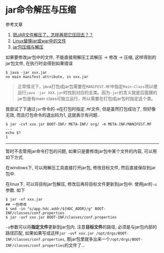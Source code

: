 # jar命令解压与压缩

参考文章

1. [把JAR文件解压了，怎样再把它压回去？？](https://zhidao.baidu.com/question/126789019.html)
2. [Linux替换jar或war中的文件](http://blog.csdn.net/yyhjava/article/details/53895537)
3. [jar包压缩与解压](http://blog.csdn.net/leon__zhou/article/details/8286428)

如果要修改jar包中的文件, 不能直接用解压工具解压 -> 修改 -> 压缩, 这样得到的jar包文件, 在执行时会得到如果错误

```console
$ java -jar xxx.jar
no main manifest attribute, in xxx.jar
```

> 正常情况下，java打包成jar包需要在`MANIFEST.MF`中指定`Main-Class`项以便运行`java -jar XXX.jar`时找到对应的主类。因为`-jar`的含义就是后面跟的jar包是有main class可独立运行，所以需要在打包成jar包时指定这个类。

我尝试了下通过`jar`命令的`-m`在打包时指定`.MF`文件, 但是虽然打包成功了, 但好像无效, 而且打包命令的退出码为1, 这就表示有问题..

```console
$ jar -cvf xxx.jar BOOT-INF/ META-INF/ org/ -m META-INF/MANIFEST.MF
...
echo $?
1
```

------

暂时不去管用jar命令打包的问题, 如果只是要修改jar包中某个文件的内容, 可以用如下方式.

在windows下, 可以用解压工具直接打开jar包, 修改目标文件, 然后直接保存到jar包中.

在linux下, 可以将目标jar包解压, 修改后再将目标文件更新到jar包中. 使用jar的`-u`参数. 如下

```console
$ jar -xf xxx.jar
## 一些修改
$ sed -in "s/app.hdc.addr/${HDC_ADDR}/g" BOOT-INF/classes/conf.properties 
$ jar -uvf xxx.jar BOOT-INF/classes/conf.properties
```

`-u`参数可以将**指定文件**更新到jar包内. 注意**目标文件**的路径, 必须是与jar包内部的路径匹配, 如果如果写成这样`jar -uvf xxx.jar /opt/drgs/BOOT-INF/classes/conf.properties`, 那jar包里就多出来一个`/opt/drgs/BOOT-INF/classes/conf.properties`的文件了...